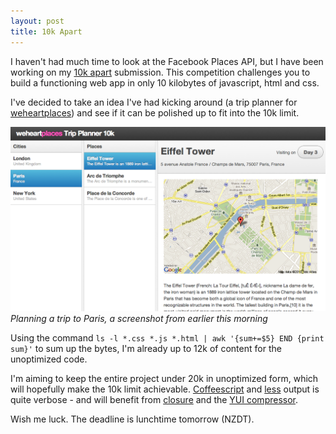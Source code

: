 ```yaml
---
layout: post
title: 10k Apart
---
```


I haven't had much time to look at the Facebook Places API, but I have been working on my [10k apart](http://10k.aneventapart.com/) submission. This competition challenges you to build a functioning web app in only 10 kilobytes of javascript, html and css.

I've decided to take an idea I've had kicking around (a trip planner for [weheartplaces](http://www.weheartplaces.com/)) and see if it can be polished up to fit into the 10k limit.

<img src="/images/10kapart-preview.png" />
<cite>Planning a trip to Paris, a screenshot from earlier this morning</cite>

Using the command `ls -l *.css *.js *.html | awk '{sum+=$5} END {print sum}'` to sum up the bytes, I'm already up to 12k of content for the unoptimized code. 

I'm aiming to keep the entire project under 20k in unoptimized form, which will hopefully make the 10k limit achievable. [Coffeescript](http://jashkenas.github.com/coffee-script/) and [less](http://lesscss.org/) output is quite verbose - and will benefit from [closure](http://code.google.com/closure/) and the [YUI compressor](http://developer.yahoo.com/yui/compressor/).

Wish me luck. The deadline is lunchtime tomorrow (NZDT).